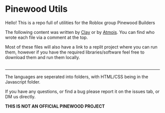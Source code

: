 # Pinewood Utils

Hello! This is a repo full of utilities for the Roblox group Pinewood Builders

The following content was written by [Clay](https://clay.jhhspace.com) or by [Atmois](https://www.ko-fi.com/Atmois). You can find who wrote each file via a comment at the top.

Most of these files will also have a link to a replit project where you can run them, however if you have the required libraries/software feel free to download them and run them locally.
<br><br>
<hr>
The languages are seperated into folders, with HTML/CSS being in the Javascript folder.

If you have any questions, or find a bug please report it on the issues tab, or DM us directly.

**THIS IS NOT AN OFFICIAL PINEWOOD PROJECT**
